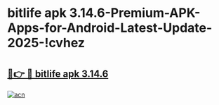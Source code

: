 # bitlife apk 3.14.6-Premium-APK-Apps-for-Android-Latest-Update-2025-!cvhez

# <h2><a href="https://googleone.com">🔗👉 🔴 bitlife apk 3.14.6</a></h2>

[![acn](https://github.com/user-attachments/assets/0f9c940e-d8b0-45ae-aac7-cd30a18b3e1c)](https://googleone.com)

